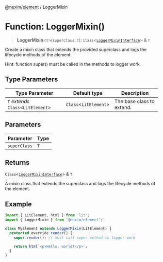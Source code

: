 [@nexim/element](../README.md) / LoggerMixin

# Function: LoggerMixin()

> **LoggerMixin**\<`T`\>(`superClass`: `T`): `Class`\<[`LoggerMixinInterface`](../interfaces/LoggerMixinInterface.md)\> & `T`

Create a mixin class that extends the provided superclass and logs the lifecycle methods of the element.

Hint: function super() must be called in the methods to logger work.

## Type Parameters

| Type Parameter                        | Default type            | Description               |
| ------------------------------------- | ----------------------- | ------------------------- |
| `T` _extends_ `Class`\<`LitElement`\> | `Class`\<`LitElement`\> | The base class to extend. |

## Parameters

| Parameter    | Type |
| ------------ | ---- |
| `superClass` | `T`  |

## Returns

`Class`\<[`LoggerMixinInterface`](../interfaces/LoggerMixinInterface.md)\> & `T`

A mixin class that extends the superclass and logs the lifecycle methods of the element.

## Example

```ts
import { LitElement, html } from 'lit';
import { LoggerMixin } from '@nexim/element';

class MyElement extends LoggerMixin(LitElement) {
  protected override render() {
    super.render(); // must call super method to logger work

    return html`<p>Hello, world!</p>`;
  }
}
```
